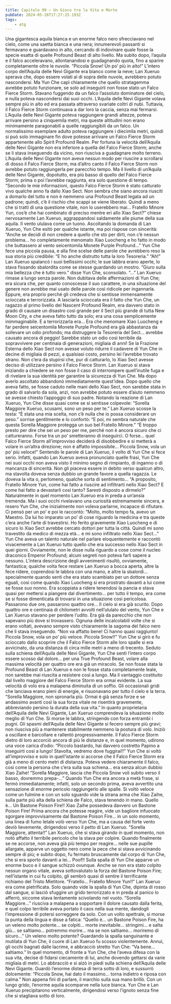 ```yaml
---
title: Capitolo 99 – Un Gioco tra la Vita e Morte
pubDate: 2024-05-26T17:27:25.193Z
tags:
    - atg
---
```



Una gigantesca aquila bianca e un enorme falco nero sfrecciavano nel cielo, come una saetta bianca e una nera; innumerevoli passanti si fermavano e guardavano in alto, cercando di indovinare quale fosse la specie esatta di quelle Profound Beast di alto livello. Ma subito dopo, l’aquila e il falco acceleravano, allontanandosi e guadagnando quota, fino a sparire completamente oltre le nuvole.
“Piccola Snow! Un po’ più in alto!”
L’intero corpo dell’Aquila delle Nevi Gigante era bianco come la neve; Lan Xueruo sperava che, dopo essere volati al di sopra delle nuvole, avrebbero potuto nascondersi. Ma Yun Che capì chiaramente che quello stratagemma avrebbe potuto funzionare, se solo ad inseguirli non fosse stato un Falco Fierce Storm. Stavano fuggendo da un falco l’assoluto dominatore del cielo, e nulla poteva nascondersi dai suoi occhi.
L’Aquila delle Nevi Gigante volava sempre più in alto ed era passata attraverso svariate coltri di nubi. Tuttavia, il Falco Fierce Storm continuava a dar loro la caccia, senza mai fermarsi. L’Aquila delle Nevi Gigante poteva raggiungere grandi altezze, poteva arrivare persino a cinquemila metri, ma queste altitudini non erano minimamente paragonabili a quelle raggiungibili da un falco. Un normalissimo esemplare adulto poteva raggiungere i diecimila metri, quindi si può solo immaginare fin dove potesse arrivare un Falco Fierce Storm appartenente allo Spirit Profound Realm.
Per fortuna la velocità dell’Aquila delle Nevi Gigante non era inferiore a quella del Falco Fierce Storm; anche se li stava inseguendo da vicino, non riusciva a guadagnare molto terreno. L’Aquila delle Nevi Gigante non aveva nessun modo per riuscire a scrollarsi di dosso il Falco Fierce Storm, ma d’altro canto il Falco Fierce Storm non avrebbe potuto raggiungerla per parecchio tempo. Ma il livello di un’Aquila delle Nevi Gigante, dopotutto, era più basso di quello del Falco Fierce Storm; prima o poi l’avrebbe raggiunta, era solo questione di tempo.
“Secondo le mie informazioni, questo Falco Fierce Storm è stato catturato vivo qualche anno fa dallo Xiao Sect. Non sembra che siano ancora riusciti a domarlo del tutto e non è nemmeno una Profound Beast legata ad un padrone; quindi, c’è il rischio che scappi se viene liberato. Quindi a meno che si tratti di una questione vitale, non lo userebbero mai… Fratello Minore Yun, cos’è che hai combinato di preciso mentre eri allo Xiao Sect?” chiese nervosamente Lan Xueruo, aggrappandosi saldamente alle piume della sua aquila.
Il vento ululava come un tuono. Ascoltando la domanda di Lan Xueruo, Yun Che esitò per qualche istante, ma poi rispose con sincerità: “Anche se decidi di non credere a quello che sto per dirti, non c’è nessun problema… ho completamente menomato Xiao Luocheng e ho fatto in modo che buttassero al vento seicentomila Monete Purple Profound…” Yun Che fece una piccola pausa, e alla fine scelse delle parole che avrebbero reso la sua storia più credibile: “E ho anche distrutto tutta la loro Tesoreria.”
“Ah!” Lan Xueruo spalancò i suoi bellissimi occhi; le sue labbra erano aperte, lo stava fissando sbalordita come se stesse guardando un mostro.
“Giuro sulla mia bellezza che è tutto vero.” disse Yun Che, sconsolato.
“…” Lan Xueruo rimase a lungo senza parole. Non dubitava delle affermazioni di Yun Che; era sicura che, per quanto conoscesse il suo carattere, in una situazione del genere non avrebbe mai usato delle parole così ridicole per ingannarla. Eppure, era proprio perché gli credeva che si sentisse immensamente scioccata e terrorizzata. A lasciarla scioccata era il fatto che Yun Che, un ragazzo al primo livello del Nascent Profound Realm, era davvero stato in grado di causare un disastro così grande per il Sect più grande di tutta New Moon City, e che aveva fatto tutto da solo; era una cosa semplicemente inimmaginabile. E a terrorizzarla era… Era che menomare Xiao Luocheng e far perdere seicentomila Monete Purple Profound era già abbastanza da sollevare un odio profondo; ma distruggere la Tesoreria del Sect… avrebbe causato ancora di peggio! Sarebbe stato un odio così terribile da sopravvivere per centinaia di generazioni, migliaia di anni!
Se la Frazione Esterna dello Xiao Sect non avesse voluto ridurre il cadavere di Yun Che in decine di migliaia di pezzi, a qualsiasi costo, persino lei l’avrebbe trovato strano.
Non c’era da stupirsi che, pur di catturarlo, lo Xiao Sect avesse deciso di utilizzare persino il Falco Fierce Storm.
Lan Xueruo si stava iniziando a chiedere se non fosse il caso di interrompere quell’inutile fuga e di rivelare la sua identità per garantire la sicurezza di Yun Che. Ma dopo averlo ascoltato abbandonò immediatamente quest’idea. Dopo quello che aveva fatto, se fosse caduto nelle mani dello Xiao Sect, non sarebbe stata in grado di salvarlo da sola, anzi, non avrebbe potuto essere d’aiuto nemmeno se avesse chiesto l’appoggio di suo padre.
Notando la reazione di Lan Xueruo, Yun Che disse quasi come se si sentisse colpevole: “Sorella Maggiore Xueruo, scusami, sono un peso per te.”
Lan Xueruo scosse la testa: “È stata una mia scelta, non c’è nulla che io possa considerare un peso.” sorrise gentilmente e lo confortò: “E poi, mi sembra naturale che questa Sorella Maggiore protegga un suo bel Fratello Minore.”
“È troppo presto per dire che sei un peso per me, perché non è ancora sicuro che ci cattureranno. Forse tra un po’ smetteranno di inseguirci. O forse… quel Falco Fierce Storm all’improvviso deciderà di disobbedire e si metterà a volare in un’altra direzione; non è affatto impossibile… Piccola Snow, vola un po’ più veloce!”
Sentendo le parole di Lan Xueruo, il volto di Yun Che si fece serio. Infatti, quando Lan Xueruo aveva pronunciato quelle frasi, Yun Che nei suoi occhi non aveva visto il minimo segno di rimpianto, di inganno o di mancanza di sincerità.
Non gli piaceva essere in debito verso qualcun altro, ma stavolta doveva senza dubbio un grande favore a quella ragazza. Le doveva la vita o, perlomeno, qualche sorta di sentimento…
“A proposito, Fratello Minore Yun, come hai fatto a riuscire ad infiltrarti nello Xiao Sect? E come hai fatto a devastarli così tanto? Saresti disposto a dirmelo?”
Naturalmente in quel momento Lan Xueruo era in preda a un’ansia tremenda. Ma i suoi occhi rivelavano una curiosità estremamente sincera, e resero Yun Che, che inizialmente non voleva parlarne, incapace di rifiutare. Ci pensò per un po’ e poi le raccontò: “Molto, molto tempo fa, avevo un Maestro. Da lui ho imparato un po’ di cose riguardo la medicina e tra queste c’era anche l’arte di travestirsi. Ho ferito gravemente Xiao Luocheng e di sicuro lo Xiao Sect avrebbe cercato dottori per tutta la città. Quindi mi sono travestito da medico di mezza età… e mi sono infiltrato nello Xiao Sect…”
Yun Che aveva un talento naturale nel parlare eloquentemente e raccontò vivacemente a Lan Xueruo tutto quello che era successo nello Xiao Sect in quei giorni. Ovviamente, non le disse nulla riguardo a cose come il nucleo draconico Emperor Profound; alcuni segreti non poteva farli sapere a nessuno. L’intera descrizione degli avvenimenti risultò, ovviamente, fantastica; qualche volta fece restare Lan Xueruo a bocca aperta, altre la fece ridere, coprendosi le labbra con una mano, e altre la sbalordì… specialmente quando sentì che era stato scambiato per un dottore senza eguali, così come quando Xiao Luocheng si era prostrato davanti a lui come se fosse suo nonno. Era scoppiata a ridere tenendosi la pancia e stava quasi per mettersi a piangere dal divertimento… per tutto il tempo, era come se si fosse dimenticata di trovarsi in una situazione così pericolosa.
Passarono due ore, passarono quattro ore…
Il cielo si era già scurito. Dopo quattro ore e centinaia di chilometri avvolti nell’ululato del vento, Yun Che e Lan Xueruo stavano per perdere l’udito. Era già da parecchio che non sapevano più dove si trovassero. Ognuna delle incalcolabili volte che si erano voltati, avevano sempre visto chiaramente la sagoma del falco nero che li stava inseguendo.
“Non va affatto bene! Ci hanno quasi raggiunto! Piccola Snow, vola un po’ più veloce. Piccola Snow!!”
Yun Che si girò e fu scioccato dallo scoprire che il Falco Fierce Storm alle loro spalle si era avvicinato, da una distanza di circa mille metri a meno di trecento. Seduto sulla schiena dell’Aquila delle Nevi Gigante, Yun Che sentì l’intero corpo essere scosso dal dolore… per una True Profound Beast, volare alla massima velocità per quattro ore era già un miracolo. Se non fosse stata la Profound Beast di Lan Xueruo e non le fosse stata completamente leale, non sarebbe mai riuscita a resistere così a lungo.
Ma il vantaggio costituito dal livello maggiore del Falco Fierce Storm era ormai evidente. La sua velocità di volo era a malapena diminuita di un soffio. Gli occasionali gridi che lanciava erano pieni di energie, e risuonavano per tutto il cielo e la terra.
“Sorella Maggiore, non spronarla più. Ormai è già senza forze e se andassimo avanti così la sua forza vitale ne risentirà gravemente, abbreviando persino la durata della sua vita.”
In quanto proprietaria dell’Aquila delle Nevi Gigante, Lan Xueruo comprendeva la situazione molto meglio di Yun Che. Si morse le labbra, stringendo con forza entrambi i pugni.
Gli spasmi dell’Aquila delle Nevi Gigante si fecero sempre più gravi; non riusciva più a mantenere stabilmente nemmeno la postura di volo. Iniziò a oscillare e barcollare e rallentò progressivamente. Il Falco Fierce Storm dietro di loro accorciò ancora di più le distanze e, in quel momento, udirono una voce carica d’odio: “Piccolo bastardo, hai davvero costretto Papino a inseguirti così a lungo! Stavolta, vedremo dove fuggirai!!”
Yun Che si voltò all’improvviso e solo in quell’istante si accorse che il Falco Fierce Storm era già a meno di cento metri di distanza. Poteva vedere chiaramente il falco, così come la persona che c’era sulla sua schiena… era senza alcun dubbio Xiao Zaihe!
“Sorella Maggiore, lascia che Piccola Snow voli subito verso il basso, dovremmo prepa-...”
Quando Yun Che era ancora a metà frase, si fermò immediatamente; infatti, solo un secondo prima, aveva avvertito una sensazione di enorme pericolo raggiungerlo alle spalle. Si voltò veloce come un fulmine e con un solo sguardo vide la strana arma che Xiao Zaihe, sulla parte più alta della schiena de Falco, stava tenendo in mano.
Quello è…
Un Bastone Poison Fire!!
Xiao Zaihe possedeva davvero un Bastone Poison Fire!
Prima ancora che potesse reagire, vide un bagliore infuocato sgorgare improvvisamente dal Bastone Poison Fire… in un solo momento, una linea di fumo letale volò verso Yun Che, ma a causa del forte vento deviò lievemente, dirigendosi verso il petto di Lan Xueruo.
“Sorella Maggiore, attenta!!”
Lan Xueruo, che si stava girando in quel momento, non notò affatto il terribile pericolo che la stava per colpire. Quando finalmente se ne accorse, non aveva già più tempo per reagire… nelle sue pupille allargate, apparve un oggetto nero come la pece che si stava avvicinando sempre di più; e subito dopo, fu fermato bruscamente dal corpo di Yun Che, che si era sporto davanti a lei…
Poof!!
Sulla spalla di Yun Che apparve un enorme buco e il sangue schizzò ovunque. Anche se non era stato colpito nessun organo vitale, aveva sottovalutato la forza del Bastone Poison Fire; nell’istante in cui fu colpito, gli sembrò quasi di sentire il terrificante richiamo del Tristo Mietitore.
“Fratello… Fratello Minore Yun!!”
Lan Xueruo era come pietrificata. Solo quando vide la spalla di Yun Che, dipinta di rosso dal sangue, si lasciò sfuggire un grido terrorizzato e in preda al panico lo afferrò, siccome stava lentamente scivolando nel vuoto.
“Sorella Maggiore…” riusciva a malapena a sopportare il dolore causato dalla ferita, e quel colpo terribile aveva portato il caos nella sua mente, dandogli l’impressione di potersi sorreggere da solo. Con un volto spettrale, si morse la punta della lingua e disse a fatica: “Quello è… un Bastone Poison Fire, ha un veleno molto potente… se colpiti… morte inevitabile… stringimi… e salta giù… se saltiamo… potremmo morire… ma se non saltiamo… moriremo di sicuro…”
Un veleno molto potente?
Guardando la spalla sanguinante e mutilata di Yun Che, il cuore di Lan Xueruo fu scosso violentemente. Annuì, gli occhi bagnati dalle lacrime, e abbracciò stretto Yun Che: “Va bene… saltiamo.”
In quel momento, di fronte a Yun Che, che l’aveva difesa con la sua vita, decise di fidarsi ciecamente di lui, anche dovendo gettarsi da varie migliaia di metri. Lo abbracciò e si alzò in piedi sulla schiena dell’Aquila delle Nevi Gigante. Guardò l’enorme distesa di terra sotto di loro, e sussurrò dolcemente: “Piccola Snow, hai dato il massimo… torna indietro e riposa con calma.”
Non appena finì di parlare, il marchio sulla sua mano brillò. Con un lungo grido, l’enorme aquila scomparve nella luce bianca.
Yun Che e Lan Xueruo precipitarono verticalmente, dirigendosi verso l’ignoto senza fine che si stagliava sotto di loro.



